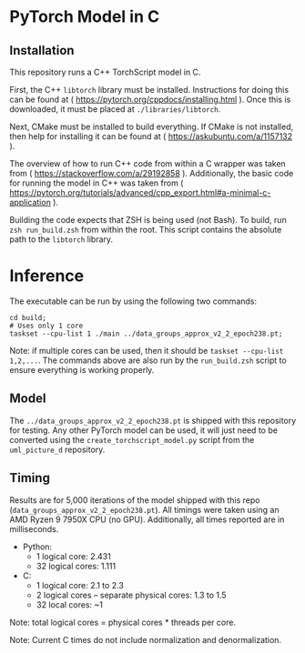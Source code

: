 # PyTorch Model in C

## Installation

This repository runs a C++ TorchScript model in C.

First, the C++ `libtorch` library must be installed.
Instructions for doing this can be found at ( https://pytorch.org/cppdocs/installing.html ).
Once this is downloaded, it must be placed at `./libraries/libtorch`.

Next, CMake must be installed to build everything.
If CMake is not installed, then help for installing it can be found at ( https://askubuntu.com/a/1157132 ).

The overview of how to run C++ code from within a C wrapper was taken from ( https://stackoverflow.com/a/29192858 ).
Additionally, the basic code for running the model in C++ was taken from ( https://pytorch.org/tutorials/advanced/cpp_export.html#a-minimal-c-application ).

Building the code expects that ZSH is being used (not Bash).
To build, run `zsh run_build.zsh` from within the root.
This script contains the absolute path to the `libtorch` library.

# Inference

The executable can be run by using the following two commands:

    cd build;
    # Uses only 1 core
    taskset --cpu-list 1 ./main ../data_groups_approx_v2_2_epoch238.pt;

Note: if multiple cores can be used, then it should be `taskset --cpu-list 1,2,...`.
The commands above are also run by the `run_build.zsh` script to ensure everything is working properly.

## Model

The `../data_groups_approx_v2_2_epoch238.pt` is shipped with this repository for testing.
Any other PyTorch model can be used, it will just need to be converted using the `create_torchscript_model.py` script from the `uml_picture_d` repository.

## Timing

Results are for 5,000 iterations of the model shipped with this repo (`data_groups_approx_v2_2_epoch238.pt`).
All timings were taken using an AMD Ryzen 9 7950X CPU (no GPU).
Additionally, all times reported are in milliseconds.

- Python:
    - 1 logical core: 2.431
    - 32 logical cores: 1.111
- C:
    - 1 logical core: 2.1 to 2.3
    - 2 logical cores – separate physical cores: 1.3 to 1.5
    - 32 local cores: ~1

Note: total logical cores = physical cores * threads per core.

Note: Current C times do not include normalization and denormalization.
